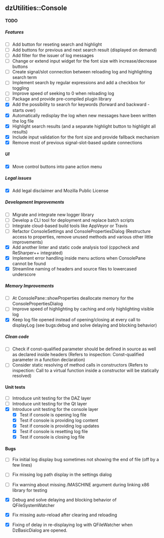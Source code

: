 dzUtilities::Console
---

#### TODO

##### Features
+ [ ] Add button for reseting search and highlight
+ [ ] Add buttons for previous and next search result (displayed on demand)
+ [ ] Add filter for the issuer of log messages
+ [ ] Change or extend input widget for the font size with increase/decrease buttons
+ [ ] Create signal/slot connection between reloading log and highlighting search term
+ [ ] Implement search by regular expressions and add a checkbox for toggling
+ [ ] Improve speed of seeking to 0 when reloading log
+ [ ] Package and provide pre-compiled plugin library
+ [x] Add the possibility to search for keywords (forward and backward - starts over)
+ [x] Automatically redisplay the log when new messages have been written the log file
+ [x] Highlight search results (and a separate highlight button to highlight all results)
+ [x] Include input validation for the font size and provide fallback mechanism
+ [x] Remove most of previous signal-slot-based update connections

##### UI
+ [x] Move control buttons into pane action menu

##### Legal issues
+ [x] Add legal disclaimer and Mozilla Public License

##### Development Improvements
+ [ ] Migrate and integrate new logger library
+ [ ] Develop a CLI tool for deployment and replace batch scripts
+ [ ] Integrate cloud-based build tools like AppVeyor or Travis
+ [ ] Refactor ConsoleSettings and ConsolePropertiesDialog
      (Restructure access to properties, remove unused methods and various other little improvements)
+ [x] Add another linter and static code analysis tool (cppcheck and ReSharper++ integrated)
+ [x] Implement error handling inside menu actions when ConsolePane cannot be found
+ [x] Streamline naming of headers and source files to lowercased underscore

##### Memory Improvements
+ [ ] At ConsolePane::showProperties deallocate memory for the ConsolePropertiesDialog
+ [ ] Improve speed of highlighting by caching and only highlighting visible log
+ [x] Keep log file opened instead of opening/closing at every call to displayLog
      (see bugs:debug and solve delaying and blocking behavior)

##### Clean code
+ [ ] Check if const-qualified parameter should be defined in source as well as declared inside headers
      (Refers to inspection: Const-qualified parameter in a function declaration)
+ [ ] Consider static resolving of method calls in constructors
      (Refers to inspection: Call to a virtual function inside a constructor will be statically resolved)

#### Unit tests
+ [ ] Introduce unit testing for the DAZ layer
+ [ ] Introduce unit testing for the Qt layer
+ [x] Introduce unit testing for the console layer
  + [x] Test if console is opening log file
  + [x] Test if console is providing log content
  + [x] Test if console is providing log updates
  + [x] Test if console is resetting log file
  + [x] Test if console is closing log file

#### Bugs
+ [ ] Fix initial log display bug sometimes not showing the end of file (off by a few lines)
+ [ ] Fix missing log path display in the settings dialog
+ [ ] Fix warning about missing /MASCHINE argument during linking x86 library for testing
+ [x] Debug and solve delaying and blocking behavior of QFileSystemWatcher
+ [x] Fix missing auto-reload after clearing and reloading
+ [x] Fixing of delay in re-displaying log with QFileWatcher when DzBasicDialog are opened.


